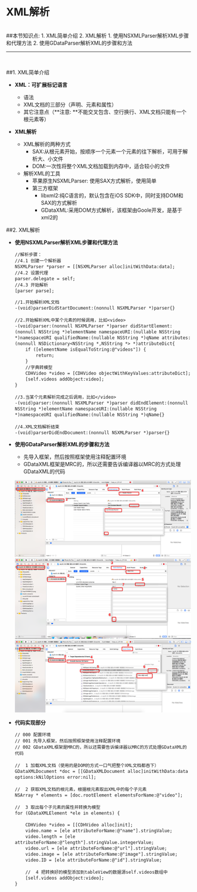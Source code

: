 # XML解析
<br/>
##本节知识点:
1. XML简单介绍
2. XML解析
    1. 使用NSXMLParser解析XML步骤和代理方法
    2. 使用GDataParser解析XML的步骤和方法


---
<br/>

##1. XML简单介绍
- **XML：可扩展标记语言**
    - 语法
    - XML文档的三部分（声明、元素和属性）
    - 其它注意点（**注意: **不能交叉包含、空行换行、XML文档只能有一个根元素等）


- **XML解析**
    - XML解析的两种方式
        - SAX:从根元素开始，按顺序一个元素一个元素的往下解析，可用于解析大、小文件
        - DOM:一次性将整个XML文档加载到内存中，适合较小的文件
    - 解析XML的工具
        - 苹果原生NSXMLParser: 使用SAX方式解析，使用简单
        - 第三方框架
            - libxml2:纯C语言的，默认包含在iOS SDK中，同时支持DOM和SAX的方式解析
            - GDataXML:采用DOM方式解析，该框架由Goole开发，是基于xml2的


##2. XML解析
- **使用NSXMLParser解析XML步骤和代理方法**

  ```objc
  //解析步骤：
  //4.1 创建一个解析器
  NSXMLParser *parser = [[NSXMLParser alloc]initWithData:data];
  //4.2 设置代理
  parser.delegate = self;
  //4.3 开始解析
  [parser parse];
  ```

  ```objc
  //1.开始解析XML文档
  -(void)parserDidStartDocument:(nonnull NSXMLParser *)parser{}

  //2.开始解析XML中某个元素的时候调用，比如<video>
  -(void)parser:(nonnull NSXMLParser *)parser didStartElement:(nonnull NSString *)elementName namespaceURI:(nullable NSString *)namespaceURI qualifiedName:(nullable NSString *)qName attributes:(nonnull NSDictionary<NSString *,NSString *> *)attributeDict{
      if ([elementName isEqualToString:@"videos"]) {
          return;
      }
      //字典转模型
      CDHVideo *video = [CDHVideo objectWithKeyValues:attributeDict];
      [self.videos addObject:video];
  }

  //3.当某个元素解析完成之后调用，比如</video>
  -(void)parser:(nonnull NSXMLParser *)parser didEndElement:(nonnull NSString *)elementName namespaceURI:(nullable NSString *)namespaceURI qualifiedName:(nullable NSString *)qName{}

  //4.XML文档解析结束
  -(void)parserDidEndDocument:(nonnull NSXMLParser *)parser{}
  ```


- **使用GDataParser解析XML的步骤和方法**
    - 先导入框架，然后按照框架使用注释配置环境
    - GDataXML框架是MRC的，所以还需要告诉编译器以MRC的方式处理GDataXML的代码

  ![png](../images/网络/GDataXML框架01.png)
  ![png](../images/网络/GDataXML框架02.png)
  ![png](../images/网络/GDataXML框架03.png)


- **代码实现部分**
  
  ```objc
  // 000 配置环境
  // 001 先导入框架，然后按照框架使用注释配置环境
  // 002 GDataXML框架是MRC的，所以还需要告诉编译器以MRC的方式处理GDataXML的代码

  //  1 加载XML文档（使用的是DOM的方式一口气把整个XML文档都吞下）
  GDataXMLDocument *doc = [[GDataXMLDocument alloc]initWithData:data options:kNilOptions error:nil];

  //  2 获取XML文档的根元素，根据根元素取出XML中的每个子元素
  NSArray * elements = [doc.rootElement elementsForName:@"video"];

  //  3 取出每个子元素的属性并转换为模型
  for (GDataXMLElement *ele in elements) {

      CDHVideo *video = [[CDHVideo alloc]init];
      video.name = [ele attributeForName:@"name"].stringValue;
      video.length = [ele attributeForName:@"length"].stringValue.integerValue;
      video.url = [ele attributeForName:@"url"].stringValue;
      video.image = [ele attributeForName:@"image"].stringValue;
      video.ID = [ele attributeForName:@"id"].stringValue;

      //  4 把转换好的模型添加到tableView的数据源self.videos数组中
      [self.videos addObject:video];
  }
  ```
